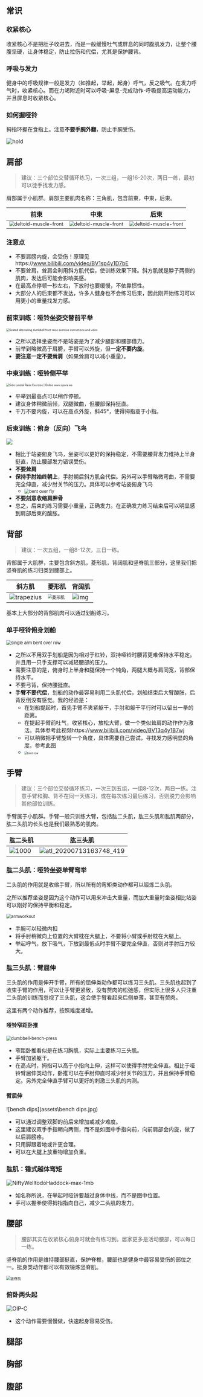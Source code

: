 



## 常识

### 收紧核心

收紧核心不是把肚子收进去，而是一般缓慢吐气或屏息的同时腹肌发力，让整个腰腹坚硬，让身体稳定，防止拉伤和代偿，尤其是保护腰背。

### 呼吸与发力

健身中的呼吸规律一般是发力（如推起，举起，起身）呼气，反之吸气。在发力呼气时，收紧核心。而在力竭附近时可以呼吸-屏息-完成动作-呼吸提高运动能力，并且屏息时收紧核心。

### 如何握哑铃

拇指环握在食指上。注意**不要手腕外翻**，防止手腕受伤。

![hold](assets/hold.png)

## 肩部

> 建议：三个部位交替循环练习，一次三组，一组16-20次，两日一练，最初可以徒手找发力感。

肩部属于小肌群。肩部主要肌肉名称：三角肌，包含前束，中束，后束。

| 前束                                                         | 中束                                                         | 后束                                                         |
| ------------------------------------------------------------ | ------------------------------------------------------------ | ------------------------------------------------------------ |
| <img src="assets\deltoid-muscle-front.jpg" alt="deltoid-muscle-front" style="zoom:80%;" /> | <img src="assets\deltoid-muscle-middle.jpg" alt="deltoid-muscle-front" style="zoom:80%;" /> | <img src="assets\deltoid-muscle-back.jpg" alt="deltoid-muscle-front" style="zoom:80%;" /> |

### 注意点

- 不要肩膀内旋，会受伤！原理见https://www.bilibili.com/video/BV1sp4y1D7bE
- 不要耸肩，耸肩会利用斜方肌代偿，使训练效果下降。斜方肌就是脖子两侧的肌肉，发达后可能会影响美感。
- 在最高点停顿一秒左右，下放时也要缓慢，不依靠惯性。
- 大部分人的后束都不发达，许多人健身也不会练习后束，因此刚开始练习可以用更小的重量找发力感。

### 前束训练：哑铃坐姿交替前平举



<img src="assets/seated-alternating-dumbbell-front-raise-resized.png" alt="Seated alternating dumbbell front raise exercise instructions and video" style="zoom:50%;" />

- 之所以选择坐姿而不是站姿是为了减少腿部和腰部借力。
- 前举到略微高于肩膀，手臂可以外旋，但**一定不要内旋**。
- **要注意一定不要耸肩**（如果耸肩可以减小重量）。

### 中束训练：哑铃侧平举

<img src="assets/dumbbell-lateral-raise-resized.png" alt="Side Lateral Raise Exercise | Online www.spora.ws" style="zoom:50%;" />

- 平举到最高点可以稍作停顿。
- 建议身体稍微前倾，双腿微曲，但腰部保持挺直。
- 千万不要内旋，可以在高点外旋，斜45°，使得拇指高于小指。

### 后束训练：俯身（反向）飞鸟

![](assets/seated-bent-over-dumbbell-lateral-raise-2-0-0.jpg)

- 相比于站姿俯身飞鸟，坐姿可以更好的保持稳定，不需要腰背发力维持上半身挺直，防止腰部发力错误受伤。
- **不要耸肩**
- **保持手肘始终朝上**，手肘朝后斜方肌会代偿。另外可以手臂略微弯曲，不需要完全伸直，减少肘关节的压力。具体可以参考站姿俯身飞鸟
    - <img src="assets\bent over fly.gif" alt="bent over fly" style="zoom:80%;" />
- **不要刻意收缩肩胛骨**
- 总之，后束的练习需要小重量，正确发力。在正确发力练习结束后可以明显感到肩部后束的酸胀。

## 背部

> 建议：一次五组，一组8-12次，三日一练。

背部属于大肌群，主要包含斜方肌，菱形肌，背阔肌和竖脊肌三部分，这里我们把竖脊肌的练习归类到腰部上。

| 斜方肌                             | 菱形肌                                                       | 背阔肌                              |
| ---------------------------------- | ------------------------------------------------------------ | ----------------------------------- |
| ![trapezius](assets\trapezius.jpg) | <img src="assets\rhomboid.jpg" alt="菱形肌" style="zoom:70%;" /> | ![img](assets\latissimus-dorsi.jpg) |

基本上大部分的背部肌肉可以通过划船练习。

### 单手哑铃俯身划船

<img src="assets\single arm bent over row.gif" alt="single arm bent over row" style="zoom:80%;" />

- 之所以不用双手划船是因为相对于杠铃，双持哑铃时腰背更难保持水平稳定。并且用一只手支撑可以减轻腰部的压力。
- 需要注意的是，俯身时上半身和腿保持一个钝角，两腿大概与肩同宽，背部保持水平。
- 不要弓背，保持腰挺直。
- **手臂不要代偿**，划船的动作最容易利用二头肌代偿，划船结束后大臂酸胀，后背反倒没有感觉。我的经验是：
    - 在划船提起时，首先手臂不夹紧躯干，手肘和躯干平行时可以留出一拳的距离。
    - 在提起手臂前吐气，收紧核心，放松大臂，做一个类似耸肩的动作作为激活。具体参考此视频https://www.bilibili.com/video/BV13q4y1B7wj
    - 可以稍微把手臂旋转一个角度，具体需要自己尝试，寻找发力感明显的角度。参考此图
    - <img src="assets\bent row.jpg" alt="bent row" style="zoom:50%;" />



## 手臂

> 建议：三个部位交替循环练习，一次三到五组，一组8-12次，两日一练。注意手臂和胸、背不在同一天练习，或在每次练习最后练习，否则脱力会影响其他部位训练。

手臂属于小肌群。手臂一般只训练大臂，包括肱二头肌，肱三头肌和肱肌两部分，肱二头肌的长头也是我们最熟悉的肌肉。

| 肱二头肌                  | 肱三头肌                                                     |
| ------------------------- | ------------------------------------------------------------ |
| ![1000](assets\1000.webp) | ![atl_20200713163748_419](assets\atl_20200713163748_419.jpg) |



### 肱二头肌：哑铃坐姿单臂弯举

二头肌的作用就是收缩手臂，所以所有的弯矩类动作都可以锻炼二头肌。

之所以推荐坐姿是因为这个动作可以用来冲击大重量，而加大重量时坐姿相比站姿可以刚好的保持平衡和稳定。

<img src="assets\armworkout.png" alt="armworkout" style="zoom:80%;" />

- 手腕可以轻微内扣
- 将手肘稍微向上位置的大臂枕在大腿上，不要将小臂或手肘枕在大腿上。
- 举起呼气，放下吸气，下放到最低点时手臂不要完全伸直，否则对手肘压力较大。

### 肱三头肌：臂屈伸

三头肌的作用是伸开手臂，所有的屈伸类动作都可以练习三头肌。三头肌也起到了收束手臂的作用，可以让手臂更紧致，没有赘肉的松弛感，但实际上很多人只注重二头肌的训练而忽视了三头肌，这会使手臂看起来后侧单薄，甚至有赘肉。

这里有两个动作推荐，按照难度递增。

#### 哑铃窄距卧推

<img src="assets\dumbbell-bench-press.jpg" alt="dumbbell-bench-press" style="zoom:80%;" />

- 窄距卧推看似是在练习胸肌，实际上主要练习三头肌。
- 手臂加紧躯干。
- 在高点时，拇指可以高于小指向上伸，这样可以使得手肘完全伸直。相比于哑铃臂屈伸类动作，卧推可以在手肘伸直时减少肘关节的压力，并且保持手臂稳定。另外完全伸直手臂可以更好的刺激三头肌的内测。

#### 臂屈伸

![bench dips](assets\bench dips.jpg)

- 可以通过调整双脚的前后来增加或减少难度。
- 这里建议双手手指朝向两侧，而不是如图中手指向前，向前肩部会内旋，做了以后肩膀疼。
- 只用脚跟着地或许更合理。
- 可以在大腿上放重物增加负重。

### 肱肌：锤式越体弯矩

![NiftyWelltodoHaddock-max-1mb](assets\NiftyWelltodoHaddock-max-1mb.gif)

- 如名称所说，在举起时哑铃要越过身体中线，而不是图中位置。
- 手可以握拳使得拇指指向自己，减少二头肌的发力。

## 腰部

> 腰部其实在收紧核心俯身时就会有练习到。居家更多是活动腰部，可以每日一练。

竖脊肌的作用是维持腰部挺直，保护脊椎，腰部也是健身中最容易受伤的部位之一。挺身类动作都可以有效锻炼竖脊肌。

<img src="assets\竖脊肌.webp" alt="竖脊肌" style="zoom:67%;" />

### 俯卧两头起

![OIP-C](assets\OIP-C.jpg)

- 这个动作需要慢慢做，快速起身容易受伤。



## 腿部



## 胸部



## 腹部



